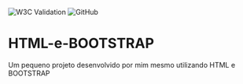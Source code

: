 ![W3C Validation](https://img.shields.io/w3c-validation/html?style=for-the-badge&targetUrl=https%3A%2F%2Fgabrielsantanap.github.io%2FFilmes-e-Series%2F)
![GitHub](https://img.shields.io/github/license/GabrielSantanaP/Filmes-e-Series?style=for-the-badge)

# HTML-e-BOOTSTRAP
Um pequeno projeto desenvolvido por mim mesmo utilizando HTML e BOOTSTRAP
